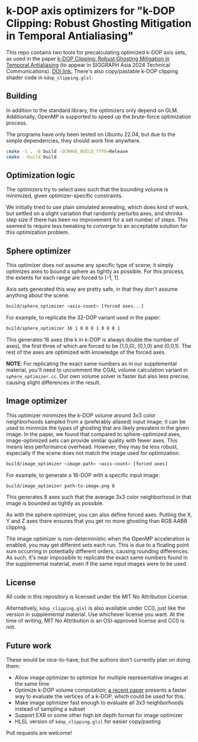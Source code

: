 k-DOP axis optimizers for "k-DOP Clipping: Robust Ghosting Mitigation in Temporal Antialiasing"
================================================================================

This repo contains two tools for precalculating optimized k-DOP axis sets, as used
in the paper [k-DOP Clipping: Robust Ghosting Mitigation in Temporal Antialiasing](
https://webpages.tuni.fi/vga/publications/k_DOP_Clipping.html)
(to appear in SIGGRAPH Asia 2024 Technical Communications). [DOI link.](https://doi.org/10.1145/3681758.3697996)
There's also copy/pastable k-DOP clipping shader code in `kdop_clipping.glsl`.


## Building

In addition to the standard library, the optimizers only depend on GLM.
Additionally, OpenMP is supported to speed up the brute-force optimization
process.

The programs have only been tested on Ubuntu 22.04, but due to the simple
dependencies, they should work fine anywhere.

```sh
cmake -S . -B build -DCMAKE_BUILD_TYPE=Release
cmake --build build
```

## Optimization logic

The optimizers try to select axes such that the bounding volume is minimized,
given optimizer-specific constraints.

We initially tried to use plain simulated annealing, which does kind of work, but
settled on a slight variation that randomly perturbs axes, and shrinks step size
if there has been no improvement for a set number of steps. This seemed to
require less tweaking to converge to an acceptable solution for this
optimization problem.

## Sphere optimizer

This optimizer does not assume any specific type of scene; it simply optimizes
axes to bound a sphere as tightly as possible. For this process, the extents
for each range are forced to [-1, 1].

Axis sets generated this way are pretty safe, in that they don't assume
anything about the scene.

```sh
build/sphere_optimizer <axis-count> [forced axes...]
```

For example, to replicate the 32-DOP variant used in the paper:

```sh
build/sphere_optimizer 16 1 0 0 0 1 0 0 0 1
```

This generates 16 axes (the k in k-DOP is always double the number of axes), the
first three of which are forced to be (1,0,0), (0,1,0) and (0,0,1). The rest of
the axes are optimized with knowledge of the forced axes.

**NOTE**: For replicating the exact same numbers as in our supplemental
material, you'll need to uncomment the CGAL volume calculation variant in
`sphere_optimizer.cc`. Our own volume solver is faster but also less precise,
causing slight differences in the result.

## Image optimizer

This optimizer minimizes the k-DOP volume around 3x3 color neighborhoods sampled
from a (preferably aliased) input image; it can be used to minimize the types
of ghosting that are likely prevalent in the given image. In the paper, we
found that compared to sphere-optimized axes, image-optimized sets can provide
similar quality with fewer axes. This means less performance overhead. However,
they may be less robust, especially if the scene does not match the image
used for optimization.

```sh
build/image_optimizer <image-path> <axis-count> [forced axes]
```

For example, to generate a 16-DOP with a specific input image:

```sh
build/image_optimizer path-to-image.png 8
```

This generates 8 axes such that the average 3x3 color neighborhood in that image
is bounded as tightly as possible.

As with the sphere optimizer, you can also define forced axes. Putting the X, Y
and Z axes there ensures that you get no more ghosting than RGB AABB clipping.

The image optimizer is non-deterministic when the OpenMP acceleration is
enabled, you may get different sets each run. This is due to a floating point
sum occurring in potentially different orders, causing rounding differences. As
such, it's near impossible to replicate the exact same numbers found in the
supplemental material, even if the same input images were to be used.

## License

All code in this repository is licensed under the MIT No Attribution License.

Alternatively, `kdop_clipping.glsl` is also available under CC0, just like the
version in supplemental material. Use whichever license you want. At the time of
writing, MIT No Attribution is an OSI-approved license and CC0 is not.

## Future work

These would be nice-to-have, but the authors don't currently plan on doing them:

* Allow image optimizer to optimize for multiple representative images at the same time
* Optimize k-DOP volume computation; [a recent paper](https://dl.acm.org/doi/abs/10.1145/3675391)
  presents a faster way to evaluate the vertices of a k-DOP, which could be used for this.
* Make image optimizer fast enough to evaluate all 3x3 neighborhoods instead of sampling a subset
* Support EXR or some other high bit depth format for image optimizer
* HLSL version of `kdop_clipping.glsl` for easier copy/pasting

Pull requests are welcome!
